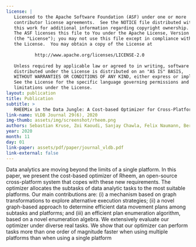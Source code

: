 ```yaml
---
license: |
   Licensed to the Apache Software Foundation (ASF) under one or more
   contributor license agreements.  See the NOTICE file distributed with
   this work for additional information regarding copyright ownership.
   The ASF licenses this file to You under the Apache License, Version 2.0
   (the "License"); you may not use this file except in compliance with
   the License.  You may obtain a copy of the License at
   
           http://www.apache.org/licenses/LICENSE-2.0
   
   Unless required by applicable law or agreed to in writing, software
   distributed under the License is distributed on an "AS IS" BASIS,
   WITHOUT WARRANTIES OR CONDITIONS OF ANY KIND, either express or implied.
   See the License for the specific language governing permissions and
   limitations under the License.
layout: publication
title: Publication
subtitle: >
   RHEEMix in the Data Jungle: A Cost-based Optimizer for Cross-Platform Systems
link-name: VLDB Journal 29(6), 2020
img-thumb: assets/img/screenshot/rheem.png
authors: Sebastian Kruse, Zoi Kaoudi, Sanjay Chawla, Felix Naumann, Bertty Contreras-Rojas and Jorge-Arnulfo Quiané-Ruiz
year: 2020
month: 11
day: 01
link-paper: assets/pdf/paper/journal_vldb.pdf
link-external: false
---
```


Data analytics are moving beyond the limits of a single platform. In this paper, we present the cost-based optimizer of Rheem, an open-source cross-platform system that copes with these new requirements. The optimizer allocates the subtasks of data analytic tasks to the most suitable platforms. Our main contributions are: (i) a mechanism based on graph transformations to explore alternative execution strategies; (ii) a novel graph-based approach to determine efficient data movement plans among subtasks and platforms; and (iii) an efficient plan enumeration algorithm, based on a novel enumeration algebra. We extensively evaluate our optimizer under diverse real tasks. We show that our optimizer can perform tasks more than one order of magnitude faster when using multiple platforms than when using a single platform
